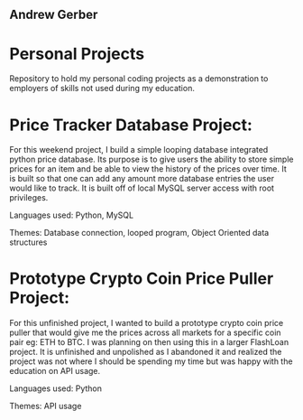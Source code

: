 ## Andrew Gerber

# Personal Projects

Repository to hold my personal coding projects as a demonstration to employers of skills not used during my education.


# Price Tracker Database Project:

For this weekend project, I build a simple looping database integrated python price database. Its purpose is to give users the ability to store simple prices for an item and be able to view the history of the prices over time. It is built so that one can add any amount more database entries the user would like to track. It is built off of local MySQL server access with root privileges. 

Languages used: Python, MySQL

Themes: Database connection, looped program, Object Oriented data structures


# Prototype Crypto Coin Price Puller Project:

For this unfinished project, I wanted to build a prototype crypto coin price puller that would give me the prices across all markets for a specific coin pair eg: ETH to BTC. I was planning on then using this in a larger FlashLoan project. It is unfinished and unpolished as I abandoned it and realized the project was not where I should be spending my time but was happy with the education on API usage.

Languages used: Python

Themes: API usage
